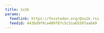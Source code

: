 ```yaml
---
title: zu1k
params:
  feedlink: https://fosstodon.org/@zu1k.rss
  feedid: 443bd9f0ca409f87c5c51a65597aa649
---
```

